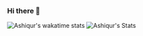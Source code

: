 ### Hi there 👋

![Ashiqur's wakatime stats](https://github-readme-stats.vercel.app/api/wakatime?username=ashiqursuperfly)
![Ashiqur's Stats](https://github-readme-stats.vercel.app/api?username=ashiqursuperfly&theme=radical&show_icons=true&count_private=true)

<!--
![Top Langs](https://github-readme-stats.vercel.app/api/top-langs/?username=ashiqursuperfly&layout=compact&theme=radical)

Here are some ideas to get you started:

- 🔭 I’m currently working on ...
- 🌱 I’m currently learning ...
- 👯 I’m looking to collaborate on ...
- 🤔 I’m looking for help with ...
- 💬 Ask me about ...
- 📫 How to reach me: ...
- 😄 Pronouns: ...
- ⚡ Fun fact: ...
-->
